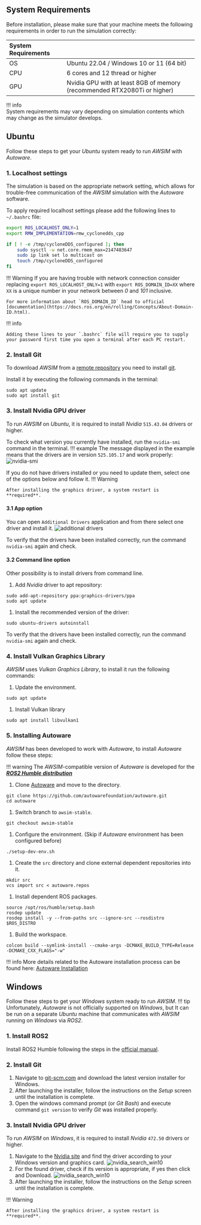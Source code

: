 
<!-- DM: fajnie jakby udalo sie dodac zwijanie sekcji linux/windows
trzeba tez niestety zrobic wywiad jak zainstalowac to na windowsie i uzupelnic.. -->

## System Requirements
<!-- copied from old -->
Before installation, please make sure that your machine meets the following requirements in order to run the simulation correctly:

| System Requirements |                                                                          |
| :------------------ | :----------------------------------------------------------------------- |
| OS                  | Ubuntu 22.04 / Windows 10 or 11 (64 bit)                                 |
| CPU                 | 6 cores and 12 thread or higher                                          |
| GPU                 | Nvidia GPU with at least 8GB of memory (recommended RTX2080Ti or higher) |

!!! info  
    System requirements may vary depending on simulation contents which may change as the simulator develops.

## Ubuntu
Follow these steps to get your *Ubuntu* system ready to run *AWSIM* with *Autoware*.

### 1. Localhost settings
<!-- TODO copied from old and added what I think is some additional help -->

The simulation is based on the appropriate network setting, which allows for trouble-free communication of the *AWSIM* simulation with the *Autoware* software.

To apply required localhost settings please add the following lines to `~/.bashrc` file:

``` bash
export ROS_LOCALHOST_ONLY=1
export RMW_IMPLEMENTATION=rmw_cyclonedds_cpp

if [ ! -e /tmp/cycloneDDS_configured ]; then
	sudo sysctl -w net.core.rmem_max=2147483647
	sudo ip link set lo multicast on
	touch /tmp/cycloneDDS_configured
fi
```

!!! Warning
    If you are having trouble with network connection consider replacing `export ROS_LOCALHOST_ONLY=1` with `export ROS_DOMAIN_ID=XX` where `XX` is a unique number in your network between *0* and *101* inclusive.

    For more information about `ROS_DOMAIN_ID` head to official [documentation](https://docs.ros.org/en/rolling/Concepts/About-Domain-ID.html).

!!! info

    Adding these lines to your `.bashrc` file will require you to supply your password first time you open a terminal after each PC restart.

### 2. Install Git
To download *AWSIM* from a [remote repository](https://github.com/tier4/AWSIM) you need to install [git](https://git-scm.com/).

Install it by executing the following commands in the terminal:

```
sudo apt update
sudo apt install git
```

### 3. Install Nvidia GPU driver
To run *AWSIM* on *Ubuntu*, it is required to install *Nvidia* `515.43.04` drivers or higher.

To check what version you currently have installed, run the `nvidia-smi` command in the terminal. 
!!! example
    The message displayed in the example means that the drivers are in version `525.105.17` and work properly:
    ![nvidia-smi](nvidia_check.gif)

If you do not have drivers installed or you need to update them, select one of the options below and follow it.
!!! Warning

    After installing the graphics driver, a system restart is **required**.

#### 3.1 App option
You can open `Additional Drivers` application and from there select one driver and install it.
![additional drivers](gpu_drivers.png)

To verify that the drivers have been installed correctly, run the command `nvidia-smi` again and check.
#### 3.2 Command line option

Other possibility is to install drivers from command line.

1. Add *Nvidia* driver to apt repository:
```
sudo add-apt-repository ppa:graphics-drivers/ppa
sudo apt update
```
1. Install the recommended version of the driver:
```
sudo ubuntu-drivers autoinstall
```

To verify that the drivers have been installed correctly, run the command `nvidia-smi` again and check.

### 4. Install Vulkan Graphics Library
*AWSIM* uses *Vulkan Graphics Library*, to install it run the following commands:

1. Update the environment.
```
sudo apt update
```
1. Install Vulkan library
```
sudo apt install libvulkan1
```

### 5. Installing Autoware
*AWSIM* has been developed to work with *Autoware*, to install *Autoware* follow these steps:

!!! warning
    The *AWSIM*-compatible version of *Autoware* is developed for the [***ROS2 Humble distribution***](https://docs.ros.org/en/rolling/Releases/Release-Humble-Hawksbill.html)

1. Clone [Autoware](https://github.com/autowarefoundation/autoware) and move to the directory.
```
git clone https://github.com/autowarefoundation/autoware.git
cd autoware
```
1. Switch branch to `awsim-stable`. 
```
git checkout awsim-stable
```
1. Configure the environment. (Skip if *Autoware* environment has been configured before)
```
./setup-dev-env.sh
```
1. Create the `src` directory and clone external dependent repositories into it.
```
mkdir src
vcs import src < autoware.repos
```
1. Install dependent ROS packages.
```
source /opt/ros/humble/setup.bash
rosdep update
rosdep install -y --from-paths src --ignore-src --rosdistro $ROS_DISTRO
```
1. Build the workspace.
```
colcon build --symlink-install --cmake-args -DCMAKE_BUILD_TYPE=Release -DCMAKE_CXX_FLAGS="-w"
```

!!! info
    More details related to the Autoware installation process can be found here: [Autoware Installation](https://autowarefoundation.github.io/autoware-documentation/main/installation/autoware/source-installation/)

## Windows
Follow these steps to get your *Windows* system ready to run *AWSIM*.
!!! tip
    Unfortunately, *Autoware* is not officially supported on *Windows*, but It can be run on a separate *Ubuntu* machine that communicates with *AWSIM* running on *Windows* via *ROS2*.
<!-- TODO -->
### 1. Install ROS2
Install ROS2 Humble following the steps in the [official manual](https://docs.ros.org/en/humble/Installation/Windows-Install-Binary.html).
<!-- TODO -->
### 2. Install Git
1. Navigate to [git-scm.com](https://git-scm.com/download/win) and download the latest version installer for Windows.
2. After launching the installer, follow the instructions on the *Setup* screen until the installation is complete.
3. Open the windows command prompt (or *Git Bash*)  and execute command `git version` to verify *Git* was installed properly.
### 3. Install Nvidia GPU driver
To run *AWSIM* on *Windows*, it is required to install *Nvidia* `472.50` drivers or higher.

1. Navigate to the [Nvidia site](https://www.nvidia.co.uk/Download/index.aspx?lang=en-uk) and find the driver according to your Windows version and graphics card.
![nvidia_search_win10](nvidia_search_win10.png)
1. For the found driver, check if its version is appropriate, if yes then click and Download.
![nvidia_search_win10](nvidia_driver_win10.png)
1. After launching the installer, follow the instructions on the *Setup* screen until the installation is complete.

!!! Warning

    After installing the graphics driver, a system restart is **required**.

<!-- ## 4. Install Vulkan Graphics Library -->
<!-- TODO -->
<!-- ## 5. Installing Autoware -->
<!-- TODO -->

